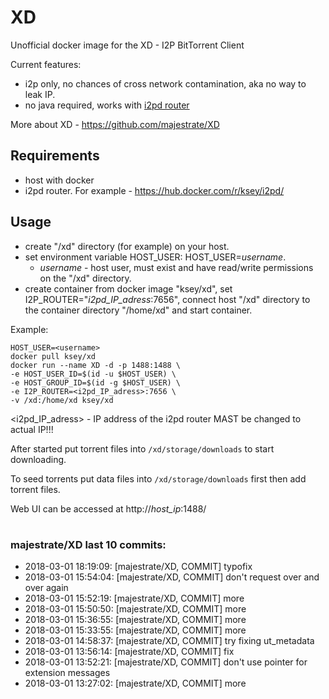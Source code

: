 # XD
Unofficial docker image for the XD - I2P BitTorrent Client

Current features:

* i2p only, no chances of cross network contamination, aka no way to leak IP.
* no java required, works with [i2pd router](https://github.com/purplei2p/i2pd)

More about XD - https://github.com/majestrate/XD

## Requirements

* host with docker
* i2pd router. For example - https://hub.docker.com/r/ksey/i2pd/

## Usage

* create "/xd" directory (for example) on your host.
* set environment variable HOST_USER: HOST_USER=*username*.
  - *username* - host user, must exist and have read/write permissions on the "/xd" directory.
* create container from docker image "ksey/xd", set I2P_ROUTER="*i2pd_IP_adress*:7656", connect host "/xd" directory to the container directory "/home/xd" and start container.

Example:
```
HOST_USER=<username>
docker pull ksey/xd
docker run --name XD -d -p 1488:1488 \
-e HOST_USER_ID=$(id -u $HOST_USER) \
-e HOST_GROUP_ID=$(id -g $HOST_USER) \
-e I2P_ROUTER=<i2pd_IP_adress>:7656 \
-v /xd:/home/xd ksey/xd

```
<i2pd_IP_adress> - IP address of the i2pd router MAST be changed to actual IP!!!

After started put torrent files into `/xd/storage/downloads` to start downloading.

To seed torrents put data files into `/xd/storage/downloads` first then add torrent files.

Web UI can be accessed at http://*host_ip*:1488/
# #
### majestrate/XD last 10 commits:
* 2018-03-01 18:19:09: [majestrate/XD, COMMIT] typofix
* 2018-03-01 15:54:04: [majestrate/XD, COMMIT] don't request over and over again
* 2018-03-01 15:52:19: [majestrate/XD, COMMIT] more
* 2018-03-01 15:50:50: [majestrate/XD, COMMIT] more
* 2018-03-01 15:36:55: [majestrate/XD, COMMIT] more
* 2018-03-01 15:33:55: [majestrate/XD, COMMIT] more
* 2018-03-01 14:58:37: [majestrate/XD, COMMIT] try fixing ut_metadata
* 2018-03-01 13:56:14: [majestrate/XD, COMMIT] fix
* 2018-03-01 13:52:21: [majestrate/XD, COMMIT] don't use pointer for extension messages
* 2018-03-01 13:27:02: [majestrate/XD, COMMIT] more
